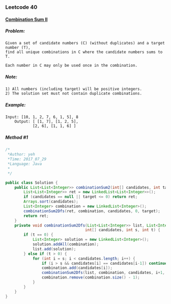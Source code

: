 

### Leetcode 40
#### [Combination Sum II](https://leetcode.com/problems/combination-sum-ii)

  

##### ***Problem:***

    Given a set of candidate numbers (C) (without duplicates) and a target number (T), 
    find all unique combinations in C where the candidate numbers sums to T.

    Each number in C may only be used once in the combination.

##### ***Note:***
    1) All numbers (including target) will be positive integers.
    2) The solution set must not contain duplicate combinations.
    
    
##### ***Example:***

    Input: [10, 1, 2, 7, 6, 1, 5], 8
        Output: [ [1, 7], [1, 2, 5],
                [2, 6], [1, 1, 6] ]


##### *Method #1*
``` java
/*
 *Author: yeh
 *Time: 2017_07_29
 *Language: Java
 *
 */

public class Solution {
    public List<List<Integer>> combinationSum2(int[] candidates, int target) {
        List<List<Integer>> ret = new LinkedList<List<Integer>>();
        if (candidates == null || target <= 0) return ret;
        Arrays.sort(candidates);
        List<Integer> combination = new LinkedList<Integer>();
        combinationSum2Dfs(ret, combination, candidates, 0, target);
        return ret;
    }
    private void combinationSum2Dfs(List<List<Integer>> list, List<Integer> combination,
                                   int[] candidates, int s, int t) {
        if (t == 0) {
            List<Integer> solution = new LinkedList<Integer>();
            solution.addAll(combination);
            list.add(solution);
        } else if (t > 0) {
            for (int i = s; i < candidates.length; i++) {
                if (i > s && candidates[i] == candidates[i-1]) continue;
                combination.add(candidates[i]);
                combinationSum2Dfs(list, combination, candidates, i+1, t-candidates[i]);
                combination.remove(combination.size() - 1);
            }
        }
    }
}


```

